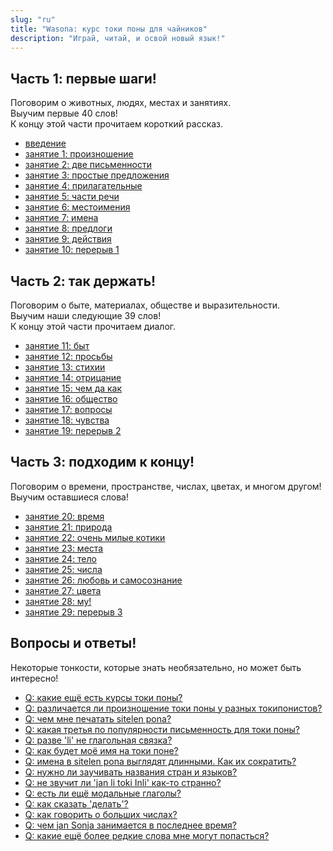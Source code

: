```yaml
---
slug: "ru"
title: "Wasona: курс токи поны для чайников"
description: "Играй, читай, и освой новый язык!"
---
```

## Часть 1: первые шаги!

Поговорим о животных, людях, местах и занятиях.  
Выучим первые 40 слов!  
К концу этой части прочитаем короткий рассказ.

* [введение](ru/00)
* [занятие 1: произношение](ru/01)
* [занятие 2: две письменности](ru/02)
* [занятие 3: простые предложения](ru/03)
* [занятие 4: прилагательные](ru/04)
* [занятие 5: части речи](ru/05)
* [занятие 6: местоимения](ru/06)
* [занятие 7: имена](ru/07)
* [занятие 8: предлоги](ru/08)
* [занятие 9: действия](ru/09)
* [занятие 10: перерыв 1](ru/10)

## Часть 2: так держать!

Поговорим о быте, материалах, обществе и выразительности.  
Выучим наши следующие 39 слов!  
К концу этой части прочитаем диалог.

* [занятие 11: быт](ru/11)
* [занятие 12: просьбы](ru/12)
* [занятие 13: стихии](ru/13)
* [занятие 14: отрицание](ru/14)
* [занятие 15: чем да как](ru/15)
* [занятие 16: общество](ru/16)
* [занятие 17: вопросы](ru/17)
* [занятие 18: чувства](ru/18)
* [занятие 19: перерыв 2](ru/19)

## Часть 3: подходим к концу!

Поговорим о времени, пространстве, числах, цветах, и многом другом!  
Выучим оставшиеся слова!

* [занятие 20: время](ru/20)
* [занятие 21: природа](ru/21)
* [занятие 22: очень милые котики](ru/22)
* [занятие 23: места](ru/23)
* [занятие 24: тело](ru/24)
* [занятие 25: числа](ru/25)
* [занятие 26: любовь и самосознание](ru/26)
* [занятие 27: цвета](ru/27)
* [занятие 28: му!](ru/28)
* [занятие 29: перерыв 3](ru/29)

## Вопросы и ответы!

Некоторые тонкости, которые знать необязательно, но может быть интересно!

* [Q: какие ещё есть курсы токи поны?](ru/other-courses)
* [Q: различается ли произношение токи поны у разных токипонистов?](ru/sound-variation)
* [Q: чем мне печатать sitelen pona?](ru/fonts)
* [Q: какая третья по популярности письменность для токи поны?](ru/sitelen-sitelen)
* [Q: разве 'li' не глагольная связка?](ru/li-and-is)
* [Q: как будет моё имя на токи поне?](ru/make-a-name)
* [Q: имена в sitelen pona выглядят длинными. Как их сократить?](ru/simpler-cartouches)
* [Q: нужно ли заучивать названия стран и языков?](ru/languages-countries)
* [Q: не звучит ли 'jan li toki Inli' как-то странно?](ru/named-verbs)
* [Q: есть ли ещё модальные глаголы?](ru/more-preverbs)
* [Q: как сказать 'делать'?](ru/doing)
* [Q: как говорить о больших числах?](ru/large-numbers)
* [Q: чем jan Sonja занимается в последнее время?](ru/jan-sonja)
* [Q: какие ещё более редкие слова мне могут попасться?](ru/uncommon-words)
